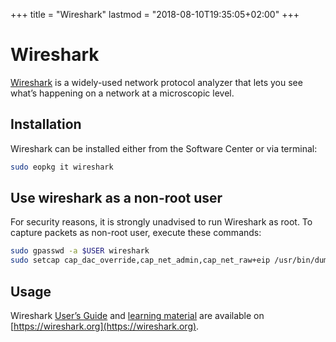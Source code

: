+++
title = "Wireshark"
lastmod = "2018-08-10T19:35:05+02:00"
+++
# Wireshark

[Wireshark](https://www.wireshark.org/) is a widely-used network protocol analyzer that lets you see what’s happening on a network at a microscopic level.

## Installation

Wireshark can be installed either from the Software Center or via terminal:

``` bash
sudo eopkg it wireshark
```

## Use wireshark as a non-root user

For security reasons, it is strongly unadvised to run Wireshark as root. To capture packets as non-root user, execute these commands:

``` bash
sudo gpasswd -a $USER wireshark
sudo setcap cap_dac_override,cap_net_admin,cap_net_raw+eip /usr/bin/dumpcap
```

## Usage

Wireshark [User’s Guide](https://www.wireshark.org/docs/wsug_html_chunked/) and [learning material](https://www.wireshark.org/#learnWS) are available on [https://wireshark.org](https://wireshark.org).

